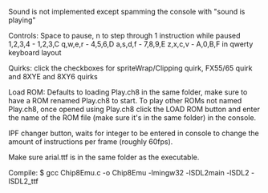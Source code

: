 Sound is not implemented except spamming the console with "sound is playing"

Controls: Space to pause, n to step through 1 instruction while paused
1,2,3,4 - 1,2,3,C
q,w,e,r - 4,5,6,D
a,s,d,f - 7,8,9,E
z,x,c,v - A,0,B,F
in qwerty keyboard layout

Quirks: click the checkboxes for spriteWrap/Clipping quirk, FX55/65 quirk and 8XYE and 8XY6 quirks

Load ROM: Defaults to loading Play.ch8 in the same folder, make sure to have a ROM renamed Play.ch8 to start. 
To play other ROMs not named Play.ch8, once opened using Play.ch8 click the LOAD ROM button and enter the name of the ROM file (make sure it's in the same folder) in the console.

IPF changer button, waits for integer to be entered in console to change the amount of instructions per frame (roughly 60fps).

Make sure arial.ttf is in the same folder as the executable.

Compile: $ gcc Chip8Emu.c -o Chip8Emu -lmingw32 -lSDL2main -lSDL2 -lSDL2_ttf
